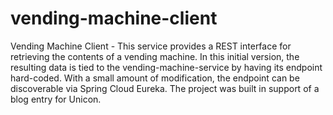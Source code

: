 # vending-machine-client
Vending Machine Client - This service provides a REST interface for retrieving the contents of a vending machine.  In this
initial version, the resulting data is tied to the vending-machine-service by having its endpoint hard-coded.  With a small
amount of modification, the endpoint can be discoverable via Spring Cloud Eureka.  The project was built in support
of a blog entry for Unicon.
